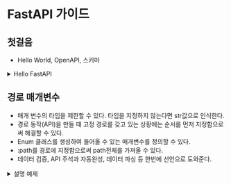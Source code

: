 # FastAPI 가이드

## 첫걸음
- Hello World, OpenAPI, 스키마

<details>
<summary>Hello FastAPI</summary> 
<div markdown ="1">

`pip install fastapi`
`pip install uvicorn`
```python
from fastapi import FastAPI

app = FastAPI()


@app.get("/")
async def root():
    return {"message": "Hello World"}
```
`uvicorn main:app --reload`
- uvicorn: ASGI web server
- main: main.py(파이썬 "모듈", 파일 이름)
- app: main.py 내부의 app = FastAPI() 줄에서 생성한 오브젝트.
- --reload: 코드 변경 후 서버 재시작. 개발시에만 사용
> http://127.0.0.1:8000
- 대화형 API 문서: /docs
- 대안 API 문서: /redoc
- JSON 스키마: /openapi.json
- FastAPI는 API를 정의하기 위한 OpenAPI 표준을 사용한다. API를 이용해 "스키마"를 생성한다.
- "스키마"는 무언가의 정의 또는 설명이다. 코드가 아니라 추상적인 설명일 뿐이다.
- 데이터 "스키마"는 JSON처럼 어떤 데이터의 형채를 나타낼 수도 있다.

</div>    
</details>

## 경로 매개변수
- 매개 변수의 타입을 제한할 수 있다. 타입을 지정하지 않는다면 str값으로 인식한다.
- 경로 동작(API)을 만들 때 고정 경로를 갖고 있는 상황에는 순서를 먼저 지정함으로써 해결할 수 있다.
- Enum 클래스를 생성하여 들어올 수 있는 매개변수를 정의할 수 있다.
- :path를 경로에 지정함으로써 path전체를 가져올 수 있다.
- 데이터 검증, API 주석과 자동완성, 데이터 파싱 등 한번에 선언으로 도와준다.

<details>
<summary>설명 예제</summary> 
<div markdown ="1">

### 타입 지정

```python
@app.get("/items/{pk}")
async def read_item_1(pk: int):
    print(type(pk)) # int
    return {"pk": pk}


@app.get("/items/{pk}")
async def read_item_2(pk):
    print(type(pk)) # str
    return {"pk": pk}
```
- 데이터 검증은 Pydantic에 의해 이뤄진다.
- 매개 변수에 타입을 지정함으로써 들어오는 값에 대한 제한을 둘 수 있다. str, float, bool 외 다른 복잡한 데이터 타입을 선언 가능하다.
- 지정하지 않는다면 아무 값(any)이 들어 올 수 있고 str값으로 인식된다.

### 동일 경로의 순서

```python
@app.get("/users/me")
async def read_user_me():
    return {"username": "current user"}


@app.get("/users/{username}")
async def read_user(username: str):
    return {"username": username}
```

`/users/me` 경로에 요청 시, 위에서부터 순차적으로 읽어 read_user_me()가 실행된다. read_user()가 위에 있다면 'me'또한 username이라고 판단하여 실행된다.

### Enum 클래스 생성
- 미리 정의한 경로 매개변수 값을 원한다면 파이썬 표준 Enum을 사용할 수 있다.
- 간단하게 열거 가능한, iterable한 객체를 만든다고 생각하면 좋겠다.

```python
class MLName(str, Enum):
    alexnet = "alexnet"
    resnet = "resnet"
    lenet = "lenet"


@app.get("/models/{model_name}")
async def read_model(model_name: MLName):
    return {"ur model": model_name}
```
- 경로 매개 변수 model_name에는 미리 정의한 MLName의 멤버 값(속성 값)들만 들어올 수 있다.
- Enum에 들어오는 타입을 지정할 수 있다.

```python
from enum import Enum

class IntMLName(int, Enum): # 요류
    zero = 0
    one = 1
    two = 2


@app.get("/models/{model_name}")
async def read_int_model(model_name: IntMLName):
    return {"ur int model": model_name}
```
- 하지만 위와 같은 int 타입을 넣고 '/models/0'으로 요청을 하게되면 유효하지 않다는 422에러가 뜨게 된다.
- 이유는 starlette(fastapi가 상속하는 클래스)에서 경로 매개 변수가 처리 될 때, 먼저 사전 값을 가져오고 {"model_name": "0"} 그 다음 pydantic(fastapi 데이터 검증)에서 유효성 검사를 체크할 때 int의 변환 시도를 먼저하는 것이 아닌, Enum을 통해 값을 가져오기 때문에 발생하는 것으로 판단됩니다.
- 두가지의 해결 방법
```python
from enum import IntEnum

class IntMLName(IntEnum): # 요류
    zero = 0
    one = 1
    two = 2


@app.get("/models/{model_name:int}")
async def read_int_model(model_name: IntMLName):
    return {"ur int model": model_name}
```
1. 경로에 직접 타입을 지정하는 것 ({model_name:int})
2. IntEnum을 상속 받는것 (class IntMLName(IntEnum))


### 경로 변환기:path
- /files/{file_path}가 있는 경로에서 home/useranem/my.txt 처럼 path에 들어있는 file_path자체가 필요할 때, /files/home/username/my.txt
- Starlette의 내부 도구 중 하나를 사용하여 가져올 수 있다.

```python
@app.get("/files/{file_path:path}")
async def read_file(file_path: str):
    return {"file_path": file_path}
```
- 매개변수가 /home/username/my.txt를 갖고 있어 슬래시로 시작(/)해야 할 수 있다.

- 이 경우 URL은: /files//home/username/my.txt이며 files과 home 사이에 이중 슬래시(//)가 생긴다.

</div>    
</details>